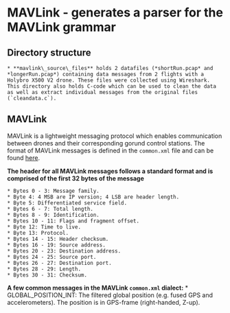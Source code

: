# MAVLink - generates a parser for the MAVLink grammar

## Directory structure

	* **mavlink\_source\_files** holds 2 datafiles (*shortRun.pcap* and *longerRun.pcap*) containing data messages from 2 flights with a Holybro X500 V2 drone. These files were collected using Wireshark. This directory also holds C-code which can be used to clean the data as well as extract individual messages from the original files (`cleandata.c`).
	
## MAVLink
MAVLink is a lightweight messaging protocol which enables communication between drones and their corresponding gorund control stations.
The format of MAVLink messages is defined in the `common.xml` file and can be found [here](https://mavlink.io/en/messages/common.html).

**The header for all MAVLink messages follows a standard format and is comprised of the first 32 bytes of the message**

	* Bytes 0 - 3: Message family.
	* Byte 4: 4 MSB are IP version; 4 LSB are header length.
	* Byte 5: Differentiated service field.
	* Bytes 6 - 7: Total length.
	* Bytes 8 - 9: Identification.
	* Bytes 10 - 11: Flags and fragment offset.
	* Byte 12: Time to live.
	* Byte 13: Protocol.
	* Bytes 14 - 15: Header checksum.
	* Bytes 16 - 19: Source address.
	* Bytes 20 - 23: Destination address.
	* Bytes 24 - 25: Source port.
	* Bytes 26 - 27: Destination port.
	* Bytes 28 - 29: Length.
	* Bytes 30 - 31: Checksum.

**A few common messages in the MAVLink `common.xml` dialect:**
	* GLOBAL\_POSITION\_INT:
	The filtered global position (e.g. fused GPS and accelerometers). The position is in GPS-frame (right-handed, Z-up).
	

